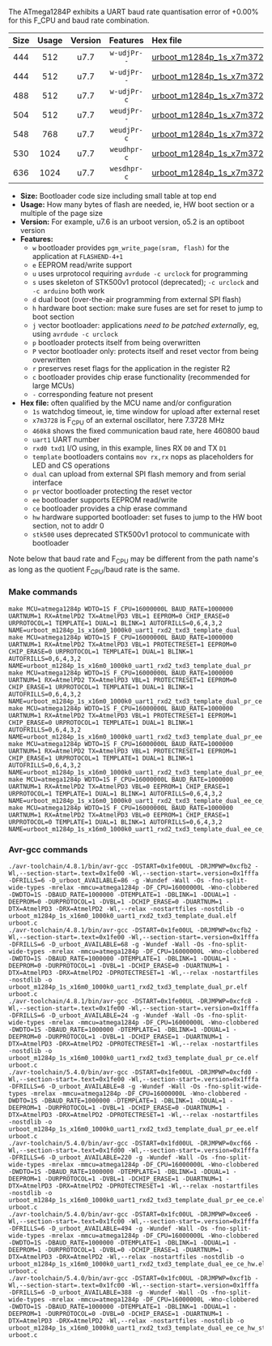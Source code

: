 The ATmega1284P exhibits a UART baud rate quantisation error of +0.00% for this F_CPU and baud rate combination.

|Size|Usage|Version|Features|Hex file|
|:-:|:-:|:-:|:-:|:--|
|444|512|u7.7|`w-udjPr--`|[urboot_m1284p_1s_x7m3728_460k8_uart1_rxd2_txd3_template_dual.hex](https://raw.githubusercontent.com/stefanrueger/urboot.hex/main/boards/bobuino/atmega1284p/watchdog_1_s/external_oscillator_x/%2B7m372800_hz/%2B460k8_baud/uart1_rxd2_txd3/template_dual/urboot_m1284p_1s_x7m3728_460k8_uart1_rxd2_txd3_template_dual.hex)|
|444|512|u7.7|`w-udjPr--`|[urboot_m1284p_1s_x7m3728_460k8_uart1_rxd2_txd3_template_dual_pr.hex](https://raw.githubusercontent.com/stefanrueger/urboot.hex/main/boards/bobuino/atmega1284p/watchdog_1_s/external_oscillator_x/%2B7m372800_hz/%2B460k8_baud/uart1_rxd2_txd3/template_dual/urboot_m1284p_1s_x7m3728_460k8_uart1_rxd2_txd3_template_dual_pr.hex)|
|488|512|u7.7|`w-udjPr-c`|[urboot_m1284p_1s_x7m3728_460k8_uart1_rxd2_txd3_template_dual_pr_ce.hex](https://raw.githubusercontent.com/stefanrueger/urboot.hex/main/boards/bobuino/atmega1284p/watchdog_1_s/external_oscillator_x/%2B7m372800_hz/%2B460k8_baud/uart1_rxd2_txd3/template_dual/urboot_m1284p_1s_x7m3728_460k8_uart1_rxd2_txd3_template_dual_pr_ce.hex)|
|504|512|u7.7|`weudjPr--`|[urboot_m1284p_1s_x7m3728_460k8_uart1_rxd2_txd3_template_dual_pr_ee.hex](https://raw.githubusercontent.com/stefanrueger/urboot.hex/main/boards/bobuino/atmega1284p/watchdog_1_s/external_oscillator_x/%2B7m372800_hz/%2B460k8_baud/uart1_rxd2_txd3/template_dual/urboot_m1284p_1s_x7m3728_460k8_uart1_rxd2_txd3_template_dual_pr_ee.hex)|
|548|768|u7.7|`weudjPr-c`|[urboot_m1284p_1s_x7m3728_460k8_uart1_rxd2_txd3_template_dual_pr_ee_ce.hex](https://raw.githubusercontent.com/stefanrueger/urboot.hex/main/boards/bobuino/atmega1284p/watchdog_1_s/external_oscillator_x/%2B7m372800_hz/%2B460k8_baud/uart1_rxd2_txd3/template_dual/urboot_m1284p_1s_x7m3728_460k8_uart1_rxd2_txd3_template_dual_pr_ee_ce.hex)|
|530|1024|u7.7|`weudhpr-c`|[urboot_m1284p_1s_x7m3728_460k8_uart1_rxd2_txd3_template_dual_ee_ce_hw.hex](https://raw.githubusercontent.com/stefanrueger/urboot.hex/main/boards/bobuino/atmega1284p/watchdog_1_s/external_oscillator_x/%2B7m372800_hz/%2B460k8_baud/uart1_rxd2_txd3/template_dual/urboot_m1284p_1s_x7m3728_460k8_uart1_rxd2_txd3_template_dual_ee_ce_hw.hex)|
|636|1024|u7.7|`wesdhpr-c`|[urboot_m1284p_1s_x7m3728_460k8_uart1_rxd2_txd3_template_dual_ee_ce_hw_stk500.hex](https://raw.githubusercontent.com/stefanrueger/urboot.hex/main/boards/bobuino/atmega1284p/watchdog_1_s/external_oscillator_x/%2B7m372800_hz/%2B460k8_baud/uart1_rxd2_txd3/template_dual/urboot_m1284p_1s_x7m3728_460k8_uart1_rxd2_txd3_template_dual_ee_ce_hw_stk500.hex)|

- **Size:** Bootloader code size including small table at top end
- **Usage:** How many bytes of flash are needed, ie, HW boot section or a multiple of the page size
- **Version:** For example, u7.6 is an urboot version, o5.2 is an optiboot version
- **Features:**
  + `w` bootloader provides `pgm_write_page(sram, flash)` for the application at `FLASHEND-4+1`
  + `e` EEPROM read/write support
  + `u` uses urprotocol requiring `avrdude -c urclock` for programming
  + `s` uses skeleton of STK500v1 protocol (deprecated); `-c urclock` and `-c arduino` both work
  + `d` dual boot (over-the-air programming from external SPI flash)
  + `h` hardware boot section: make sure fuses are set for reset to jump to boot section
  + `j` vector bootloader: applications *need to be patched externally*, eg, using `avrdude -c urclock`
  + `p` bootloader protects itself from being overwritten
  + `P` vector bootloader only: protects itself and reset vector from being overwritten
  + `r` preserves reset flags for the application in the register R2
  + `c` bootloader provides chip erase functionality (recommended for large MCUs)
  + `-` corresponding feature not present
- **Hex file:** often qualified by the MCU name and/or configuration
  + `1s` watchdog timeout, ie, time window for upload after external reset
  + `x7m3728` is F<sub>CPU</sub> of an external oscillator, here 7.3728 MHz
  + `460k8` shows the fixed communication baud rate, here 460800 baud
  + `uart1` UART number
  + `rxd0 txd1` I/O using, in this example, lines RX `D0` and TX `D1`
  + `template` bootloaders contains `mov rx,rx` nops as placeholders for LED and CS operations
  + `dual` can upload from external SPI flash memory and from serial interface
  + `pr` vector bootloader protecting the reset vector
  + `ee` bootloader supports EEPROM read/write
  + `ce` bootloader provides a chip erase command
  + `hw` hardware supported bootloader: set fuses to jump to the HW boot section, not to addr 0
  + `stk500` uses deprecated STK500v1 protocol to communicate with bootloader


Note below that baud rate and F<sub>CPU</sub> may be different from the path name's as long as the quotient F<sub>CPU</sub>/baud rate is the same.

### Make commands
```
make MCU=atmega1284p WDTO=1S F_CPU=16000000L BAUD_RATE=1000000 UARTNUM=1 RX=AtmelPD2 TX=AtmelPD3 VBL=1 EEPROM=0 CHIP_ERASE=0 URPROTOCOL=1 TEMPLATE=1 DUAL=1 BLINK=1 AUTOFRILLS=0,6,4,3,2 NAME=urboot_m1284p_1s_x16m0_1000k0_uart1_rxd2_txd3_template_dual
make MCU=atmega1284p WDTO=1S F_CPU=16000000L BAUD_RATE=1000000 UARTNUM=1 RX=AtmelPD2 TX=AtmelPD3 VBL=1 PROTECTRESET=1 EEPROM=0 CHIP_ERASE=0 URPROTOCOL=1 TEMPLATE=1 DUAL=1 BLINK=1 AUTOFRILLS=0,6,4,3,2 NAME=urboot_m1284p_1s_x16m0_1000k0_uart1_rxd2_txd3_template_dual_pr
make MCU=atmega1284p WDTO=1S F_CPU=16000000L BAUD_RATE=1000000 UARTNUM=1 RX=AtmelPD2 TX=AtmelPD3 VBL=1 PROTECTRESET=1 EEPROM=0 CHIP_ERASE=1 URPROTOCOL=1 TEMPLATE=1 DUAL=1 BLINK=1 AUTOFRILLS=0,6,4,3,2 NAME=urboot_m1284p_1s_x16m0_1000k0_uart1_rxd2_txd3_template_dual_pr_ce
make MCU=atmega1284p WDTO=1S F_CPU=16000000L BAUD_RATE=1000000 UARTNUM=1 RX=AtmelPD2 TX=AtmelPD3 VBL=1 PROTECTRESET=1 EEPROM=1 CHIP_ERASE=0 URPROTOCOL=1 TEMPLATE=1 DUAL=1 BLINK=1 AUTOFRILLS=0,6,4,3,2 NAME=urboot_m1284p_1s_x16m0_1000k0_uart1_rxd2_txd3_template_dual_pr_ee
make MCU=atmega1284p WDTO=1S F_CPU=16000000L BAUD_RATE=1000000 UARTNUM=1 RX=AtmelPD2 TX=AtmelPD3 VBL=1 PROTECTRESET=1 EEPROM=1 CHIP_ERASE=1 URPROTOCOL=1 TEMPLATE=1 DUAL=1 BLINK=1 AUTOFRILLS=0,6,4,3,2 NAME=urboot_m1284p_1s_x16m0_1000k0_uart1_rxd2_txd3_template_dual_pr_ee_ce
make MCU=atmega1284p WDTO=1S F_CPU=16000000L BAUD_RATE=1000000 UARTNUM=1 RX=AtmelPD2 TX=AtmelPD3 VBL=0 EEPROM=1 CHIP_ERASE=1 URPROTOCOL=1 TEMPLATE=1 DUAL=1 BLINK=1 AUTOFRILLS=0,6,4,3,2 NAME=urboot_m1284p_1s_x16m0_1000k0_uart1_rxd2_txd3_template_dual_ee_ce_hw
make MCU=atmega1284p WDTO=1S F_CPU=16000000L BAUD_RATE=1000000 UARTNUM=1 RX=AtmelPD2 TX=AtmelPD3 VBL=0 EEPROM=1 CHIP_ERASE=1 URPROTOCOL=0 TEMPLATE=1 DUAL=1 BLINK=1 AUTOFRILLS=0,6,4,3,2 NAME=urboot_m1284p_1s_x16m0_1000k0_uart1_rxd2_txd3_template_dual_ee_ce_hw_stk500
```

### Avr-gcc commands
```
./avr-toolchain/4.8.1/bin/avr-gcc -DSTART=0x1fe00UL -DRJMPWP=0xcfb2 -Wl,--section-start=.text=0x1fe00 -Wl,--section-start=.version=0x1fffa -DFRILLS=6 -D_urboot_AVAILABLE=86 -g -Wundef -Wall -Os -fno-split-wide-types -mrelax -mmcu=atmega1284p -DF_CPU=16000000L -Wno-clobbered -DWDTO=1S -DBAUD_RATE=1000000 -DTEMPLATE=1 -DBLINK=1 -DDUAL=1 -DEEPROM=0 -DURPROTOCOL=1 -DVBL=1 -DCHIP_ERASE=0 -DUARTNUM=1 -DTX=AtmelPD3 -DRX=AtmelPD2 -Wl,--relax -nostartfiles -nostdlib -o urboot_m1284p_1s_x16m0_1000k0_uart1_rxd2_txd3_template_dual.elf urboot.c
./avr-toolchain/4.8.1/bin/avr-gcc -DSTART=0x1fe00UL -DRJMPWP=0xcfb2 -Wl,--section-start=.text=0x1fe00 -Wl,--section-start=.version=0x1fffa -DFRILLS=6 -D_urboot_AVAILABLE=68 -g -Wundef -Wall -Os -fno-split-wide-types -mrelax -mmcu=atmega1284p -DF_CPU=16000000L -Wno-clobbered -DWDTO=1S -DBAUD_RATE=1000000 -DTEMPLATE=1 -DBLINK=1 -DDUAL=1 -DEEPROM=0 -DURPROTOCOL=1 -DVBL=1 -DCHIP_ERASE=0 -DUARTNUM=1 -DTX=AtmelPD3 -DRX=AtmelPD2 -DPROTECTRESET=1 -Wl,--relax -nostartfiles -nostdlib -o urboot_m1284p_1s_x16m0_1000k0_uart1_rxd2_txd3_template_dual_pr.elf urboot.c
./avr-toolchain/4.8.1/bin/avr-gcc -DSTART=0x1fe00UL -DRJMPWP=0xcfc8 -Wl,--section-start=.text=0x1fe00 -Wl,--section-start=.version=0x1fffa -DFRILLS=6 -D_urboot_AVAILABLE=24 -g -Wundef -Wall -Os -fno-split-wide-types -mrelax -mmcu=atmega1284p -DF_CPU=16000000L -Wno-clobbered -DWDTO=1S -DBAUD_RATE=1000000 -DTEMPLATE=1 -DBLINK=1 -DDUAL=1 -DEEPROM=0 -DURPROTOCOL=1 -DVBL=1 -DCHIP_ERASE=1 -DUARTNUM=1 -DTX=AtmelPD3 -DRX=AtmelPD2 -DPROTECTRESET=1 -Wl,--relax -nostartfiles -nostdlib -o urboot_m1284p_1s_x16m0_1000k0_uart1_rxd2_txd3_template_dual_pr_ce.elf urboot.c
./avr-toolchain/5.4.0/bin/avr-gcc -DSTART=0x1fe00UL -DRJMPWP=0xcfd0 -Wl,--section-start=.text=0x1fe00 -Wl,--section-start=.version=0x1fffa -DFRILLS=6 -D_urboot_AVAILABLE=8 -g -Wundef -Wall -Os -fno-split-wide-types -mrelax -mmcu=atmega1284p -DF_CPU=16000000L -Wno-clobbered -DWDTO=1S -DBAUD_RATE=1000000 -DTEMPLATE=1 -DBLINK=1 -DDUAL=1 -DEEPROM=1 -DURPROTOCOL=1 -DVBL=1 -DCHIP_ERASE=0 -DUARTNUM=1 -DTX=AtmelPD3 -DRX=AtmelPD2 -DPROTECTRESET=1 -Wl,--relax -nostartfiles -nostdlib -o urboot_m1284p_1s_x16m0_1000k0_uart1_rxd2_txd3_template_dual_pr_ee.elf urboot.c
./avr-toolchain/5.4.0/bin/avr-gcc -DSTART=0x1fd00UL -DRJMPWP=0xcf66 -Wl,--section-start=.text=0x1fd00 -Wl,--section-start=.version=0x1fffa -DFRILLS=6 -D_urboot_AVAILABLE=220 -g -Wundef -Wall -Os -fno-split-wide-types -mrelax -mmcu=atmega1284p -DF_CPU=16000000L -Wno-clobbered -DWDTO=1S -DBAUD_RATE=1000000 -DTEMPLATE=1 -DBLINK=1 -DDUAL=1 -DEEPROM=1 -DURPROTOCOL=1 -DVBL=1 -DCHIP_ERASE=1 -DUARTNUM=1 -DTX=AtmelPD3 -DRX=AtmelPD2 -DPROTECTRESET=1 -Wl,--relax -nostartfiles -nostdlib -o urboot_m1284p_1s_x16m0_1000k0_uart1_rxd2_txd3_template_dual_pr_ee_ce.elf urboot.c
./avr-toolchain/5.4.0/bin/avr-gcc -DSTART=0x1fc00UL -DRJMPWP=0xcee6 -Wl,--section-start=.text=0x1fc00 -Wl,--section-start=.version=0x1fffa -DFRILLS=6 -D_urboot_AVAILABLE=494 -g -Wundef -Wall -Os -fno-split-wide-types -mrelax -mmcu=atmega1284p -DF_CPU=16000000L -Wno-clobbered -DWDTO=1S -DBAUD_RATE=1000000 -DTEMPLATE=1 -DBLINK=1 -DDUAL=1 -DEEPROM=1 -DURPROTOCOL=1 -DVBL=0 -DCHIP_ERASE=1 -DUARTNUM=1 -DTX=AtmelPD3 -DRX=AtmelPD2 -Wl,--relax -nostartfiles -nostdlib -o urboot_m1284p_1s_x16m0_1000k0_uart1_rxd2_txd3_template_dual_ee_ce_hw.elf urboot.c
./avr-toolchain/5.4.0/bin/avr-gcc -DSTART=0x1fc00UL -DRJMPWP=0xcf1b -Wl,--section-start=.text=0x1fc00 -Wl,--section-start=.version=0x1fffa -DFRILLS=6 -D_urboot_AVAILABLE=388 -g -Wundef -Wall -Os -fno-split-wide-types -mrelax -mmcu=atmega1284p -DF_CPU=16000000L -Wno-clobbered -DWDTO=1S -DBAUD_RATE=1000000 -DTEMPLATE=1 -DBLINK=1 -DDUAL=1 -DEEPROM=1 -DURPROTOCOL=0 -DVBL=0 -DCHIP_ERASE=1 -DUARTNUM=1 -DTX=AtmelPD3 -DRX=AtmelPD2 -Wl,--relax -nostartfiles -nostdlib -o urboot_m1284p_1s_x16m0_1000k0_uart1_rxd2_txd3_template_dual_ee_ce_hw_stk500.elf urboot.c
```

